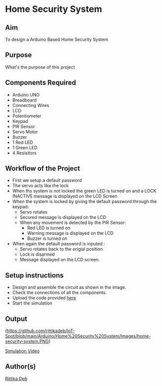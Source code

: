 # Home Security System


## Aim

To design a Arduino Based Home Security System


## Purpose

What's the purpose of this project


## Components Required

* Arduino UNO
* Breadboard
* Connecting Wires
* LCD 
* Potentiometer
* Keypad
* PIR Sensor
* Servo Motor
* Buzzer
* 1 Red LED
* 1 Green LED
* 4 Resisitors


## Workflow of the Project

- First we setup a default password 
- The servo acts like the lock
- When ths system is not locked the green LED is turned on and a LOCK INACTIVE message is displayed on the LCD Screen
- When the system is locked by giving the default password through the keypad:
  - Servo rotates
  - Secured message is displayed on the LCD
  - When any movement is detected by the PIR Sensor:
    - Red LED is turned on
    - Warning message is displayed on the LCD
    - Buzzer is turned on
- When again the default password is inputed :
  - Servo rotates back to the origial position
  - Lock is disarmed 
  - Message displayed on the LCD screen.


## Setup instructions

- Design and assemble the circuit as shown in the image.
- Check the connections of all the components.
- Upload the code provided [here](https://github.com/rittikadeb/IoT-Spot/blob/main/Arduino/Home%20Security%20System/home_security_system.cpp)
- Start the simulation

## Output

(https://github.com/rittikadeb/IoT-Spot/blob/main/Arduino/Home%20Security%20System/Images/home-security-system.PNG)

[Simulation Video](https://github.com/rittikadeb/IoT-Spot/blob/main/Arduino/Home%20Security%20System/Images/home_security_system.mp4)



## Author(s)

[Rittika Deb](https://github.com/rittikadeb)


